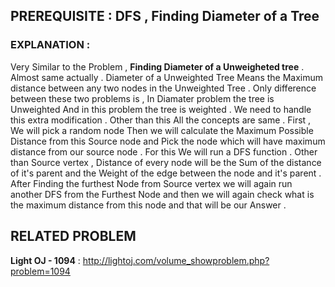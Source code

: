 ## PREREQUISITE : DFS , Finding Diameter of a Tree 
### EXPLANATION :
Very Similar to the Problem , **Finding Diameter of a Unweigheted tree** . Almost same actually . Diameter of a Unweighted Tree Means the Maximum distance between any two 
nodes in the Unweighted Tree . Only difference between these two problems is , In Diamater problem the tree is Unweighted And in this problem the tree is weighted . We need to 
handle this extra modification . Other than this All the concepts are same . First , We will pick a random node Then we will calculate the Maximum Possible Distance from this 
Source node and Pick the node which will have maximum distance from our source node . For this We will run  a DFS function . Other than Source vertex , Distance of every node will
be the Sum of the distance of it's parent and the Weight of the edge between the node and it's parent . After Finding the furthest Node from Source vertex we will again run another
DFS from the Furthest Node and then we will again check what is the maximum distance from this node and that will be our Answer .
## RELATED PROBLEM 
**Light OJ - 1094** : http://lightoj.com/volume_showproblem.php?problem=1094
